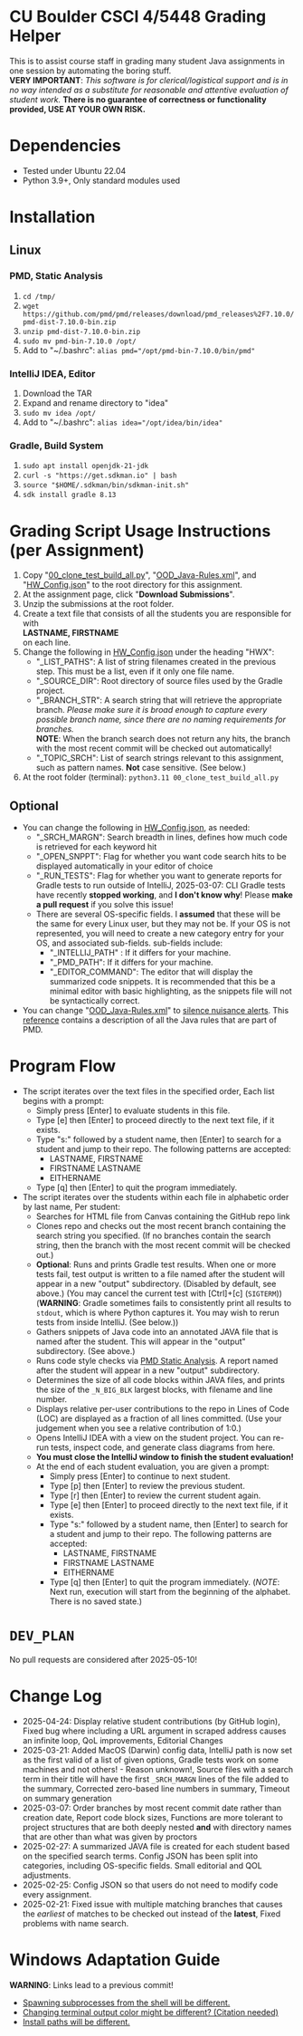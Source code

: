 # CU Boulder CSCI 4/5448 Grading Helper
This is to assist course staff in grading many student Java assignments in one session by automating the boring stuff.  
**VERY IMPORTANT**: *This software is for clerical/logistical support and is in no way intended as a substitute for reasonable and attentive evaluation of student work.* **There is no guarantee of correctness or functionality provided, USE AT YOUR OWN RISK.**

# Dependencies
* Tested under Ubuntu 22.04
* Python 3.9+, Only standard modules used

# Installation

## Linux

### PMD, Static Analysis
1. `cd /tmp/`
1. `wget https://github.com/pmd/pmd/releases/download/pmd_releases%2F7.10.0/pmd-dist-7.10.0-bin.zip`
1. `unzip pmd-dist-7.10.0-bin.zip`
1. `sudo mv pmd-bin-7.10.0 /opt/`
1. Add to "~/.bashrc": `alias pmd="/opt/pmd-bin-7.10.0/bin/pmd"`

### IntelliJ IDEA, Editor
1. Download the TAR
1. Expand and rename directory to "idea"
1. `sudo mv idea /opt/`
1. Add to "~/.bashrc": `alias idea="/opt/idea/bin/idea"`

### Gradle, Build System
1. `sudo apt install openjdk-21-jdk`
1. `curl -s "https://get.sdkman.io" | bash`
1. `source "$HOME/.sdkman/bin/sdkman-init.sh"`
1. `sdk install gradle 8.13`

# Grading Script Usage Instructions (per Assignment)
1. Copy "[00_clone_test_build_all.py](https://github.com/jwatson-CO-edu/py_templates_utils/blob/master/Academic/OODGrading/00_clone_test_build_all.py)", "[OOD_Java-Rules.xml](https://github.com/jwatson-CO-edu/py_templates_utils/blob/master/Academic/OODGrading/OOD_Java-Rules.xml)", and "[HW_Config.json](https://github.com/jwatson-CO-edu/py_templates_utils/blob/master/Academic/OODGrading/HW_Config.json)" to the root directory for this assignment.
1. At the assignment page, click "**Download Submissions**".
1. Unzip the submissions at the root folder.
1. Create a text file that consists of all the students you are responsible for with  
**LASTNAME, FIRSTNAME**  
on each line.
1. Change the following in [HW_Config.json](https://github.com/jwatson-CO-edu/py_templates_utils/blob/master/Academic/OODGrading/HW_Config.json) under the heading "HWX":
   - "_LIST_PATHS": A list of string filenames created in the previous step. This must be a list, even if it only one file name.
   - "_SOURCE_DIR": Root directory of source files used by the Gradle project.
   - "_BRANCH_STR": A search string that will retrieve the appropriate branch. *Please make sure it is broad enough to capture every possible branch name, since there are no naming requirements for branches.*  
   **NOTE**: When the branch search does not return any hits, the branch with the most recent commit will be checked out automatically!
   - "_TOPIC_SRCH": List of search strings relevant to this assignment, such as pattern names. **Not** case sensitive. (See below.)
1. At the root folder (terminal): `python3.11 00_clone_test_build_all.py`

## Optional
* You can change the following in [HW_Config.json](https://github.com/jwatson-CO-edu/py_templates_utils/blob/master/Academic/OODGrading/HW_Config.json), as needed:
   - "_SRCH_MARGN": Search breadth in lines, defines how much code is retrieved for each keyword hit
   - "_OPEN_SNPPT": Flag for whether you want code search hits to be displayed automatically in your editor of choice
   - "_RUN_TESTS": Flag for whether you want to generate reports for Gradle tests to run outside of IntelliJ, 2025-03-07: CLI Gradle tests have recently **stopped working**, and **I don't know why**!  Please **make a pull request** if you solve this issue!
   - There are several OS-specific fields. I **assumed** that these will be the same for every Linux user, but they may not be. If your OS is not represented, you will need to create a new category entry for your OS, and associated sub-fields. sub-fields include:
      * "_INTELLIJ_PATH" : If it differs for your machine.
      * "_PMD_PATH": If it differs for your machine.
      * "_EDITOR_COMMAND": The editor that will display the summarized code snippets. It is recommended that this be a minimal editor with basic highlighting, as the snippets file will not be syntactically correct. 
* You can change "[OOD_Java-Rules.xml](https://github.com/jwatson-CO-edu/py_templates_utils/blob/master/Academic/OODGrading/OOD_Java-Rules.xml)" to [silence nuisance alerts](https://pmd.github.io/pmd/pmd_userdocs_making_rulesets.html#bulk-adding-rules). This [reference](https://pmd.github.io/pmd/pmd_rules_java.html) contains a description of all the Java rules that are part of PMD.
   
# Program Flow
- The script iterates over the text files in the specified order, Each list begins with a prompt:
   * Simply press [Enter] to evaluate students in this file.
   * Type [e] then [Enter] to proceed directly to the next text file, if it exists.
   * Type "s:" followed by a student name, then [Enter] to search for a student and jump to their repo. The following patterns are accepted:
      - LASTNAME, FIRSTNAME
      - FIRSTNAME LASTNAME
      - EITHERNAME
   * Type [q] then [Enter] to quit the program immediately. 
- The script iterates over the students within each file in alphabetic order by last name, Per student:
    * Searches for HTML file from Canvas containing the GitHub repo link
    * Clones repo and checks out the most recent branch containing the search string you specified. (If no branches contain the search string, then the branch with the most recent commit will be checked out.)
    * **Optional**: Runs and prints Gradle test results. When one or more tests fail, test output is written to a file named after the student will appear in a new "output" subdirectory. (Disabled by default, see above.)
    (You may cancel the current test with [Ctrl]+[c] (`SIGTERM`))  
    (**WARNING**: Gradle sometimes fails to consistently print all results to `stdout`, which is where Python captures it. You may wish to rerun tests from inside IntelliJ. (See below.))
    * Gathers snippets of Java code into an annotated JAVA file that is named after the student. This will appear in the "output" subdirectory. (See above.)
    * Runs code style checks via [PMD Static Analysis](https://pmd.github.io/pmd/index.html). A report named after the student will appear in a new "output" subdirectory.
    * Determines the size of all code blocks within JAVA files, and prints the size of the `_N_BIG_BLK` largest blocks, with filename and line number.
    * Displays relative per-user contributions to the repo in Lines of Code (LOC) are displayed as a fraction of all lines committed. (Use your judgement when you see a relative contribution of 1:0.)
    * Opens IntelliJ IDEA with a view on the student project. You can re-run tests, inspect code, and generate class diagrams from here.
    * **You must close the IntelliJ window to finish the student evaluation!**
    * At the end of each student evaluation, you are given a prompt:
        - Simply press [Enter] to continue to next student.
        - Type [p] then [Enter] to review the previous student.
        - Type [r] then [Enter] to review the current student again.
        - Type [e] then [Enter] to proceed directly to the next text file, if it exists.
        - Type "s:" followed by a student name, then [Enter] to search for a student and jump to their repo. The following patterns are accepted:
            * LASTNAME, FIRSTNAME
            * FIRSTNAME LASTNAME
            * EITHERNAME
        - Type [q] then [Enter] to quit the program immediately. (*NOTE*: Next run, execution will start from the beginning of the alphabet. There is no saved state.)

# `DEV_PLAN`
No pull requests are considered after 2025-05-10!

# Change Log
* 2025-04-24: Display relative student contributions (by GitHub login), Fixed bug where including a URL argument in scraped address causes an infinite loop, QoL improvements, Editorial Changes
* 2025-03-21: Added MacOS (Darwin) config data, IntelliJ path is now set as the first valid of a list of given options, Gradle tests work on some machines and not others! - Reason unknown!, Source files with a search term in their title will have the first `_SRCH_MARGN` lines of the file added to the summary, Corrected zero-based line numbers in summary, Timeout on summary generation
* 2025-03-07: Order branches by most recent commit date rather than creation date, Report code block sizes, Functions are more tolerant to project structures that are both deeply nested **and** with directory names that are other than what was given by proctors
* 2025-02-27: A summarized JAVA file is created for each student based on the specified search terms. Config JSON has been split into categories, including OS-specific fields. Small editorial and QOL adjustments. 
* 2025-02-25: Config JSON so that users do not need to modify code every assignment.
* 2025-02-21: Fixed issue with multiple matching branches that causes the _earliest_ of matches to be checked out instead of the **latest**, Fixed problems with name search.

# Windows Adaptation Guide
**WARNING**: Links lead to a previous commit!
* [Spawning subprocesses from the shell will be different.](https://github.com/jwatson-CO-edu/py_templates_utils/blob/18278af12e72df5c156d58ed601f71e72a917459/Academic/OODGrading/00_clone_test_build_all.py#L80)
* [Changing terminal output color might be different? (Citation needed)](https://github.com/jwatson-CO-edu/py_templates_utils/blob/18278af12e72df5c156d58ed601f71e72a917459/Academic/OODGrading/00_clone_test_build_all.py#L17)
* [Install paths will be different.](https://github.com/jwatson-CO-edu/py_templates_utils/blob/18278af12e72df5c156d58ed601f71e72a917459/Academic/OODGrading/00_clone_test_build_all.py#L9)
